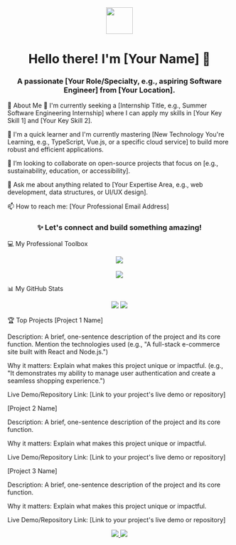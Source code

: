 <div align="center">
<img src="https://www.google.com/search?q=https://media.giphy.com/media/M9gbBd9nbDrOTu1Mqx/giphy.gif" width="60"/>
<h1>Hello there! I'm [Your Name] 👋</h1>
<h3>A passionate [Your Role/Specialty, e.g., aspiring Software Engineer] from [Your Location].</h3>
</div>

🚀 About Me
🔭 I'm currently seeking a [Internship Title, e.g., Summer Software Engineering Internship] where I can apply my skills in [Your Key Skill 1] and [Your Key Skill 2].

🌱 I'm a quick learner and I'm currently mastering [New Technology You're Learning, e.g., TypeScript, Vue.js, or a specific cloud service] to build more robust and efficient applications.

👯 I’m looking to collaborate on open-source projects that focus on [e.g., sustainability, education, or accessibility].

💬 Ask me about anything related to [Your Expertise Area, e.g., web development, data structures, or UI/UX design].

📫 How to reach me: [Your Professional Email Address]

<div align="center">
<h3>✨ Let's connect and build something amazing!</h3>
</div>

💻 My Professional Toolbox
<div align="center">
<img src="https://www.google.com/search?q=https://skillicons.dev/icons%3Fi%3Djava,python,cpp,react,angular,nodejs,mongodb,postgresql,aws,docker,git,figma" />
</div>
<br>
<div align="center">
<img src="https://www.google.com/search?q=https://skillicons.dev/icons%3Fi%3Dhtml,css,js,ts,tailwind,bootstrap,vite,nextjs,vscode,github,gcp,kubernetes" />
</div>

📊 My GitHub Stats
<div align="center">
<img src="https://github-readme-stats.vercel.app/api?username=[Your-GitHub-Username]&show_icons=true&hide_title=true&count_private=true&theme=dracula" />
<img src="https://www.google.com/search?q=https://github-readme-streak-stats.herokuapp.com/%3Fuser%3D[Your-GitHub-Username]&theme=dracula" />
</div>

🏆 Top Projects
[Project 1 Name]

Description: A brief, one-sentence description of the project and its core function. Mention the technologies used (e.g., "A full-stack e-commerce site built with React and Node.js.")

Why it matters: Explain what makes this project unique or impactful. (e.g., "It demonstrates my ability to manage user authentication and create a seamless shopping experience.")

Live Demo/Repository Link: [Link to your project's live demo or repository]

[Project 2 Name]

Description: A brief, one-sentence description of the project and its core function.

Why it matters: Explain what makes this project unique or impactful.

Live Demo/Repository Link: [Link to your project's live demo or repository]

[Project 3 Name]

Description: A brief, one-sentence description of the project and its core function.

Why it matters: Explain what makes this project unique or impactful.

Live Demo/Repository Link: [Link to your project's live demo or repository]

<p align="center">
<a href="mailto:[Your-Professional-Email-Address]">
<img src="https://www.google.com/search?q=https://img.shields.io/badge/Email-D14836%3Fstyle%3Dfor-the-badge%26logo%3Dgmail%26logoColor%3Dwhite" />
</a>
<a href="https://www.google.com/search?q=https://www.linkedin.com/in/[Your-LinkedIn-Profile]">
<img src="https://www.google.com/search?q=https://img.shields.io/badge/LinkedIn-0077B5%3Fstyle%3Dfor-the-badge%26logo%3Dlinkedin%26logoColor%3Dwhite" />
</a>
</p>
